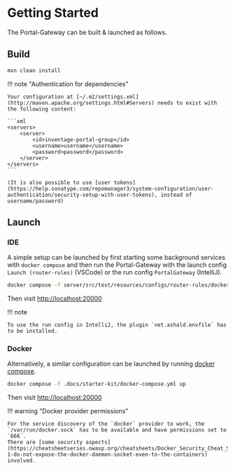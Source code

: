 # Getting Started

The Portal-Gateway can be built & launched as follows.

## Build

```bash
mvn clean install
```

!!! note "Authentication for dependencies"

    Your configuration at [~/.m2/settings.xml](http://maven.apache.org/settings.html#Servers) needs to exist with the following content:

    ```xml
    <servers>
        <server>
            <id>inventage-portal-group</id>
            <username>username</username>
            <password>password</password>
        </server>
    </servers>
    ```

    (It is also possible to use [user tokens](https://help.sonatype.com/repomanager3/system-configuration/user-authentication/security-setup-with-user-tokens), instead of username/password)

## Launch

### IDE

A simple setup can be launched by first starting some background services with `docker compose` and then run the Portal-Gateway with the launch config `Launch (router-rules)` (VSCode) or the run config `PortalGateway` (IntelliJ).

```bash
docker compose -f server/src/test/resources/configs/router-rules/docker-compose.yml up
```

Then visit <http://localhost:20000>

!!! note

    To use the run config in IntelliJ, the plugin `net.ashald.envfile` has to be installed.

### Docker

Alternatively, a similar configuration can be launched by running [docker compose](.docs/starter-kit/docker-compose.yml).

```bash
docker compose -f .docs/starter-kit/docker-compose.yml up
```

Then visit <http://localhost:20000>

!!! warning "Docker provider permissions"

    For the service discovery of the `docker` provider to work, the `/var/run/docker.sock` has to be available and have permissions set to `666`.
    There are [some security aspects](https://cheatsheetseries.owasp.org/cheatsheets/Docker_Security_Cheat_Sheet.html#rule-1-do-not-expose-the-docker-daemon-socket-even-to-the-containers) involved.

